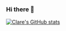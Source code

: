 ### Hi there 👋

[![Clare's GitHub stats](https://github-readme-stats.vercel.app/api?username=devclarenjoki)](https://github.com/devclarenjoki/github-readme-stats)



